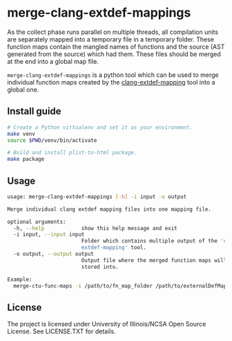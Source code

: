 # merge-clang-extdef-mappings
As the collect phase runs parallel on multiple threads, all compilation units
are separately mapped into a temporary file in a temporary folder. These
function maps contain the mangled names of functions and the source (AST
generated from the source) which had them. These files should be merged at
the end into a global map file.

`merge-clang-extdef-mappings` is a python tool which can be used to merge
individual function maps created by the
[clang-extdef-mapping](https://github.com/llvm/llvm-project/blob/master/clang/tools/clang-extdef-mapping/ClangExtDefMapGen.cpp)
tool into a global one.


## Install guide
```sh
# Create a Python virtualenv and set it as your environment.
make venv
source $PWD/venv/bin/activate

# Build and install plist-to-html package.
make package
```

## Usage
```sh
usage: merge-clang-extdef-mappings [-h] -i input -o output

Merge individual clang extdef mapping files into one mapping file.

optional arguments:
  -h, --help            show this help message and exit
  -i input, --input input
                        Folder which contains multiple output of the 'clang-
                        extdef-mapping' tool.
  -o output, --output output
                        Output file where the merged function maps will be
                        stored into.

Example:
  merge-ctu-func-maps -i /path/to/fn_map_folder /path/to/externalDefMap.txt
```

## License

The project is licensed under University of Illinois/NCSA Open Source License.
See LICENSE.TXT for details.
